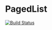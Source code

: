 # PagedList
[![Build Status](https://travis-ci.org/joakimskoog/PagedList.svg?branch=master)](https://travis-ci.org/joakimskoog/PagedList)
